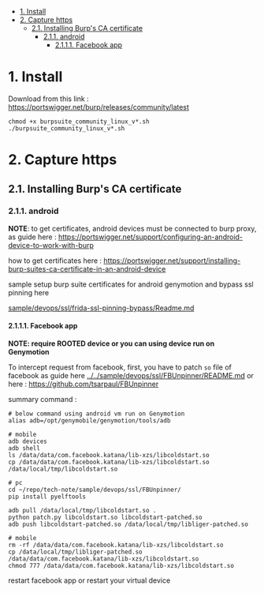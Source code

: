 - [1. Install](#1-install)
- [2. Capture https](#2-capture-https)
  - [2.1. Installing Burp's CA certificate](#21-installing-burps-ca-certificate)
    - [2.1.1. android](#211-android)
      - [2.1.1.1. Facebook app](#2111-facebook-app)

# 1. Install

Download from this link : https://portswigger.net/burp/releases/community/latest

```shell
chmod +x burpsuite_community_linux_v*.sh
./burpsuite_community_linux_v*.sh
```

# 2. Capture https

## 2.1. Installing Burp's CA certificate


### 2.1.1. android

**NOTE**: to get certificates, android devices must be connected to burp proxy, as guide here : https://portswigger.net/support/configuring-an-android-device-to-work-with-burp

how to get certificates here : https://portswigger.net/support/installing-burp-suites-ca-certificate-in-an-android-device


sample setup burp suite certificates for android genymotion and bypass ssl pinning here

[sample/devops/ssl/frida-ssl-pinning-bypass/Readme.md](sample/devops/ssl/frida-ssl-pinning-bypass/Readme.md)

#### 2.1.1.1. Facebook app

**NOTE: require ROOTED device or you can using device run on Genymotion**

To intercept request from facebook, first, you have to patch `so` file of facebook as guide here [../../sample/devops/ssl/FBUnpinner/README.md](../../sample/devops/ssl/FBUnpinner/README.md) or here : https://github.com/tsarpaul/FBUnpinner

summary command : 

```shell
# below command using android vm run on Genymotion
alias adb=/opt/genymobile/genymotion/tools/adb

# mobile
adb devices
adb shell
ls /data/data/com.facebook.katana/lib-xzs/libcoldstart.so
cp /data/data/com.facebook.katana/lib-xzs/libcoldstart.so /data/local/tmp/libcoldstart.so

# pc
cd ~/repo/tech-note/sample/devops/ssl/FBUnpinner/
pip install pyelftools

adb pull /data/local/tmp/libcoldstart.so .
python patch.py libcoldstart.so libcoldstart-patched.so
adb push libcoldstart-patched.so /data/local/tmp/libliger-patched.so

# mobile
rm -rf /data/data/com.facebook.katana/lib-xzs/libcoldstart.so
cp /data/local/tmp/libliger-patched.so /data/data/com.facebook.katana/lib-xzs/libcoldstart.so
chmod 777 /data/data/com.facebook.katana/lib-xzs/libcoldstart.so
```

restart facebook app or restart your virtual device

